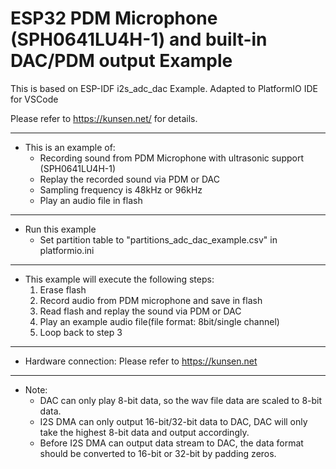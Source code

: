 # ESP32 PDM Microphone (SPH0641LU4H-1) and built-in DAC/PDM output Example

This is based on ESP-IDF i2s_adc_dac Example.
Adapted to PlatformIO IDE for VSCode

Please refer to https://kunsen.net/ for details.

---

* This is an example of:
    * Recording sound from PDM Microphone with ultrasonic support (SPH0641LU4H-1)
    * Replay the recorded sound via PDM or DAC
	* Sampling frequency is 48kHz or 96kHz
    * Play an audio file in flash
    
---

* Run this example
	* Set partition table to "partitions_adc_dac_example.csv" in platformio.ini
---

* This example will execute the following steps:
    1. Erase flash
    2. Record audio from PDM microphone and save in flash
    3. Read flash and replay the sound via PDM or DAC
    4. Play an example audio file(file format: 8bit/single channel)
    5. Loop back to step 3
  
---
  
* Hardware connection:
	Please refer to https://kunsen.net


	
---

* Note:
	* DAC can only play 8-bit data, so the wav file data are scaled to 8-bit data.
	* I2S DMA can only output 16-bit/32-bit data to DAC, DAC will only take the highest 8-bit data and output accordingly. 
	* Before I2S DMA can output data stream to DAC, the data format should be converted to 16-bit or 32-bit by padding zeros.



